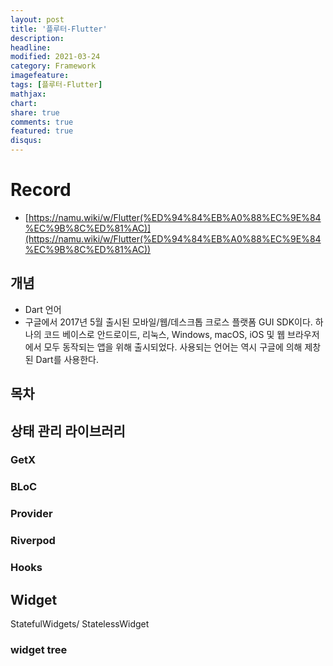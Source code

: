 ```yaml
---
layout: post
title: '플루터-Flutter'
description:
headline:
modified: 2021-03-24
category: Framework
imagefeature:
tags: [플루터-Flutter]
mathjax:
chart:
share: true
comments: true
featured: true
disqus:
---
```


# Record
- [https://namu.wiki/w/Flutter(%ED%94%84%EB%A0%88%EC%9E%84%EC%9B%8C%ED%81%AC)](https://namu.wiki/w/Flutter(%ED%94%84%EB%A0%88%EC%9E%84%EC%9B%8C%ED%81%AC))

## 개념
- Dart 언어
- 구글에서 2017년 5월 출시된 모바일/웹/데스크톱 크로스 플랫폼 GUI SDK이다. 하나의 코드 베이스로 안드로이드, 리눅스, Windows, macOS, iOS 및 웹 브라우저에서 모두 동작되는 앱을 위해 출시되었다. 사용되는 언어는 역시 구글에 의해 제창된 Dart를 사용한다.


## 목차


## 상태 관리 라이브러리
### GetX
### BLoC
### Provider
### Riverpod
### Hooks

## Widget
StatefulWidgets/ StatelessWidget

### widget tree

## 